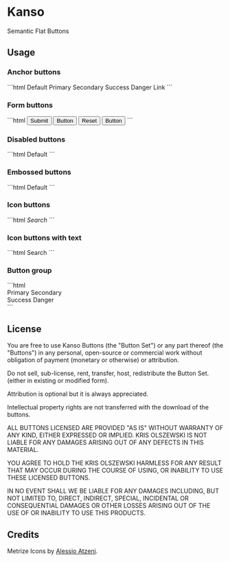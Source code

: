 <h1>Kanso</h1>
<p>Semantic Flat Buttons</p>
<h2>Usage</h2>
<h3>Anchor buttons</h3>
```html
<a class="button">Default</a>
<a class="button is-primary">Primary</a>
<a class="button is-secondary">Secondary</a>
<a class="button is-success">Success</a>
<a class="button is-danger">Danger</a>
<a class="button is-link">Link</a>
```
<h3>Form buttons</h3>
```html
<input type="submit" class="button" value="Submit">
<input type="button" class="button" value="Button">
<input type="reset" class="button" value="Reset">
<button class="button">Button</button>
```
<h3>Disabled buttons</h3>
```html
<a class="button is-disabled">Default</a>
```
<h3>Embossed buttons</h3>
```html
<a class="button is-embossed">Default</a>
```
<h3>Icon buttons</h3>
```html
<a class="button has-icon"><i class="icon-search">Search</i></a>
```
<h3>Icon buttons with text</h3>
```html
<a class="button has-icon has-text"><i class="icon-search"></i>Search</a>
```
<h3>Button group</h3>
```html
<div class="button-group-row">
  <div class="button-group">
    <a class="button is-primary">Primary</a>
    <a class="button is-secondary">Secondary</a>
  </div>
  <div class="button-group push-right">
    <a class="button is-success">Success</a>
    <a class="button is-danger">Danger</a>
  </div>
</div>
```
<h2>License</h2>
<p>You are free to use Kanso Buttons (the "Button Set") or any part thereof (the "Buttons") in any personal, open-source or commercial work without obligation of payment (monetary or otherwise) or attribution.</p>
<p>Do not sell, sub-license, rent, transfer, host, redistribute the Button Set. (either in existing or modified form).</p>
<p>Attribution is optional but it is always appreciated.</p>
<p>Intellectual property rights are not transferred with the download of the buttons.</p>
<p>ALL BUTTONS LICENSED ARE PROVIDED "AS IS" WITHOUT WARRANTY OF ANY KIND, EITHER EXPRESSED OR IMPLIED. KRIS OLSZEWSKI IS NOT LIABLE FOR ANY DAMAGES ARISING OUT OF ANY DEFECTS IN THIS MATERIAL.</p>
<p>YOU AGREE TO HOLD THE KRIS OLSZEWSKI HARMLESS FOR ANY RESULT THAT MAY OCCUR DURING THE COURSE OF USING, OR INABILITY TO USE THESE LICENSED BUTTONS.</p>
<p>IN NO EVENT SHALL WE BE LIABLE FOR ANY DAMAGES INCLUDING, BUT NOT LIMITED TO, DIRECT, INDIRECT, SPECIAL, INCIDENTAL OR CONSEQUENTIAL DAMAGES OR OTHER LOSSES ARISING OUT OF THE USE OF OR INABILITY TO USE THIS PRODUCTS.</p>
<h2>Credits</h2>
<p>Metrize Icons by <a href="http://www.alessioatzeni.com/">Alessio Atzeni</a>.</p>
